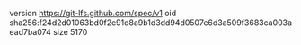 version https://git-lfs.github.com/spec/v1
oid sha256:f24d2d01063bd0f2e91d8a9b1d3dd94d0507e6d3a509f3683ca003aead7ba074
size 5170
